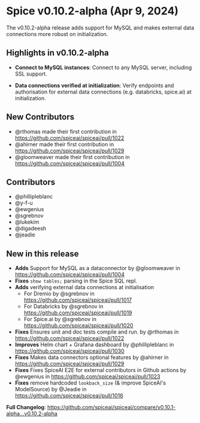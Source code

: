 # Spice v0.10.2-alpha (Apr 9, 2024)

The v0.10.2-alpha release adds support for MySQL and makes external data connections more robust on initialization.

## Highlights in v0.10.2-alpha

- **Connect to MySQL instances**: Connect to any MySQL server, including SSL support.

- **Data connections verified at initialization**: Verify endpoints and authorisation for external data connections (e.g. databricks, spice.ai) at initialization. 

## New Contributors
* @rthomas made their first contribution in https://github.com/spiceai/spiceai/pull/1022
* @ahirner made their first contribution in https://github.com/spiceai/spiceai/pull/1029
* @gloomweaver made their first contribution in https://github.com/spiceai/spiceai/pull/1004

## Contributors
- @phillipleblanc
- @y-f-u
- @ewgenius
- @sgrebnov
- @lukekim
- @digadeesh
- @jeadie

## New in this release
- **Adds** Support for MySQL as a dataconnector by @gloomweaver in https://github.com/spiceai/spiceai/pull/1004
- **Fixes** `show tables;` parsing in the Spice SQL repl.
- **Adds** verifying external data connections at initialisation
    - For Dremio by @sgrebnov in https://github.com/spiceai/spiceai/pull/1017
    - For Databricks by @sgrebnov in https://github.com/spiceai/spiceai/pull/1019
    - For Spice.ai by @sgrebnov in https://github.com/spiceai/spiceai/pull/1020
- **Fixes** Ensures unit and doc tests compile and run. by @rthomas in https://github.com/spiceai/spiceai/pull/1022
- **Improves** Helm chart + Grafana dashboard by @phillipleblanc in https://github.com/spiceai/spiceai/pull/1030
- **Fixes** Makes data connectors optional features by @ahirner in https://github.com/spiceai/spiceai/pull/1029
- **Fixes** Fixes SpiceAI E2E for external contributors in Github actions by @ewgenius in https://github.com/spiceai/spiceai/pull/1023
- **Fixes** remove hardcoded `lookback_size` (& improve SpiceAI's ModelSource) by @Jeadie in https://github.com/spiceai/spiceai/pull/1016

**Full Changelog**: https://github.com/spiceai/spiceai/compare/v0.10.1-alpha...v0.10.2-alpha
